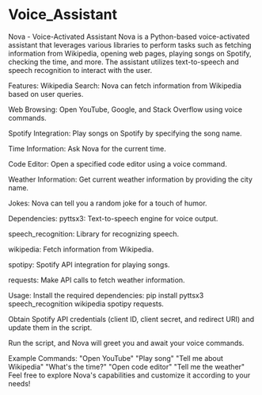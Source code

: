 # Voice_Assistant
Nova - Voice-Activated Assistant
Nova is a Python-based voice-activated assistant that leverages various libraries to perform tasks such as fetching information from Wikipedia, opening web pages, playing songs on Spotify, checking the time, and more. The assistant utilizes text-to-speech and speech recognition to interact with the user.

Features:
Wikipedia Search: Nova can fetch information from Wikipedia based on user queries.

Web Browsing: Open YouTube, Google, and Stack Overflow using voice commands.

Spotify Integration: Play songs on Spotify by specifying the song name.

Time Information: Ask Nova for the current time.

Code Editor: Open a specified code editor using a voice command.

Weather Information: Get current weather information by providing the city name.

Jokes: Nova can tell you a random joke for a touch of humor.

Dependencies:
pyttsx3: Text-to-speech engine for voice output.

speech_recognition: Library for recognizing speech.

wikipedia: Fetch information from Wikipedia.

spotipy: Spotify API integration for playing songs.

requests: Make API calls to fetch weather information.

Usage:
Install the required dependencies: pip install pyttsx3 speech_recognition wikipedia spotipy requests.

Obtain Spotify API credentials (client ID, client secret, and redirect URI) and update them in the script.

Run the script, and Nova will greet you and await your voice commands.

Example Commands:
"Open YouTube"
"Play song"
"Tell me about Wikipedia"
"What's the time?"
"Open code editor"
"Tell me the weather"
Feel free to explore Nova's capabilities and customize it according to your needs!
